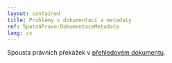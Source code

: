 ```yaml
---
layout: contained
title: Problémy s dokumentací a metadaty
ref: ŠpatnáPraxe-DokumentaceMetadata
lang: cs
---
```


Spousta právních překážek v [přehledovém dokumentu]. 

[přehledovém dokumentu]: ../../přílohy/správa-dat/Oblasti%20a%20témata%20správy%20dat.pdf "Oblasti a témata správy dat"

